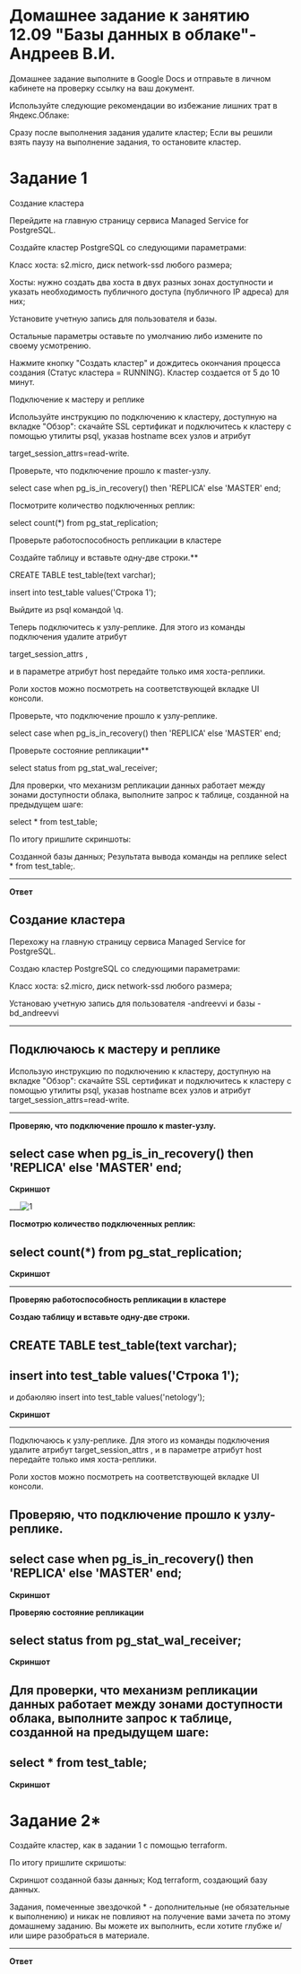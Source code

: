 # Домашнее задание к занятию 12.09 "Базы данных в облаке"- Андреев В.И.
Домашнее задание выполните в Google Docs и отправьте в личном кабинете на проверку ссылку на ваш документ.

Используйте следующие рекомендации во избежание лишних трат в Яндекс.Облаке:

Сразу после выполнения задания удалите кластер;
Если вы решили взять паузу на выполнение задания, то остановите кластер.

# Задание 1
Создание кластера

Перейдите на главную страницу сервиса Managed Service for PostgreSQL.

Создайте кластер PostgreSQL со следующими параметрами:

Класс хоста: s2.micro, диск network-ssd любого размера;

Хосты: нужно создать два хоста в двух разных зонах доступности и указать необходимость публичного доступа (публичного IP адреса) для них;

Установите учетную запись для пользователя и базы.

Остальные параметры оставьте по умолчанию либо измените по своему усмотрению.

Нажмите кнопку "Создать кластер" и дождитесь окончания процесса создания (Статус кластера = RUNNING). Кластер создается от 5 до 10 минут.

Подключение к мастеру и реплике

Используйте инструкцию по подключению к кластеру, доступную на вкладке "Обзор": cкачайте SSL сертификат и подключитесь к кластеру с помощью утилиты psql, указав hostname всех узлов и атрибут 

target_session_attrs=read-write.

Проверьте, что подключение прошло к master-узлу.

select case when pg_is_in_recovery() then 'REPLICA' else 'MASTER' end;

Посмотрите количество подключенных реплик:

select count(*) from pg_stat_replication;

Проверьте работоспособность репликации в кластере

Создайте таблицу и вставьте одну-две строки.**

CREATE TABLE test_table(text varchar);

insert into test_table values('Строка 1');


Выйдите из psql командой \q.

Теперь подключитесь к узлу-реплике. Для этого из команды подключения удалите атрибут 

target_session_attrs ,

 и в параметре атрибут host передайте только имя хоста-реплики. 

 Роли хостов можно посмотреть на соответствующей вкладке UI консоли.

Проверьте, что подключение прошло к узлу-реплике.

select case when pg_is_in_recovery() then 'REPLICA' else 'MASTER' end;

Проверьте состояние репликации**

select status from pg_stat_wal_receiver;

Для проверки, что механизм репликации данных работает между зонами доступности облака, выполните запрос к таблице, созданной на предыдущем шаге:

 select * from test_table;

По итогу пришлите скриншоты:

Созданной базы данных;
Результата вывода команды на реплике select * from test_table;.
___

**Ответ**

## **Создание кластера**

Перехожу на главную страницу сервиса Managed Service for PostgreSQL.

Создаю кластер PostgreSQL со следующими параметрами:

Класс хоста: s2.micro, диск network-ssd любого размера;


Установаю учетную запись для пользователя -andreevvi и базы -bd_andreevvi

___
## **Подключаюсь к мастеру и реплике**

Использую инструкцию по подключению к кластеру, доступную на вкладке "Обзор": cкачайте SSL сертификат и подключитесь к кластеру с помощью утилиты psql, указав hostname всех узлов и атрибут target_session_attrs=read-write.
___
**Проверяю, что подключение прошло к master-узлу.**

## select case when pg_is_in_recovery() then 'REPLICA' else 'MASTER' end;
**Скриншот**

___![1](https://user-images.githubusercontent.com/94833070/201700610-5d3678bb-165b-4919-b669-f45225df761a.png)


**Посмотрю количество подключенных реплик:**

## select count(*) from pg_stat_replication;
**Скриншот**

____

**Проверяю работоспособность репликации в кластере**

**Создаю таблицу и вставьте одну-две строки.**

## CREATE TABLE test_table(text varchar);

## insert into test_table values('Строка 1');

и добаюляю insert into test_table values('netology'); 

**Скриншот**

___

Подключаюсь к узлу-реплике. Для этого из команды подключения удалите атрибут 
target_session_attrs , и в параметре атрибут host передайте только имя хоста-реплики. 

Роли хостов можно посмотреть на соответствующей вкладке UI консоли.

## **Проверяю, что подключение прошло к узлу-реплике.**

## select case when pg_is_in_recovery() then 'REPLICA' else 'MASTER' end;
**Скриншот**



**Проверяю состояние репликации**

## select status from pg_stat_wal_receiver;

**Скриншот**



## **Для проверки, что механизм репликации данных работает между зонами доступности облака, выполните запрос к таблице, созданной на предыдущем шаге:**

## select * from test_table;

**Скриншот**




# Задание 2*

Создайте кластер, как в задании 1 с помощью terraform.

По итогу пришлите скришоты:

Скриншот созданной базы данных;
Код terraform, создающий базу данных.

Задания, помеченные звездочкой * - дополнительные (не обязательные к выполнению) и никак не повлияют на получение вами зачета по этому домашнему заданию. Вы можете их выполнить, если хотите глубже и/или шире разобраться в материале.
___
**Ответ**
